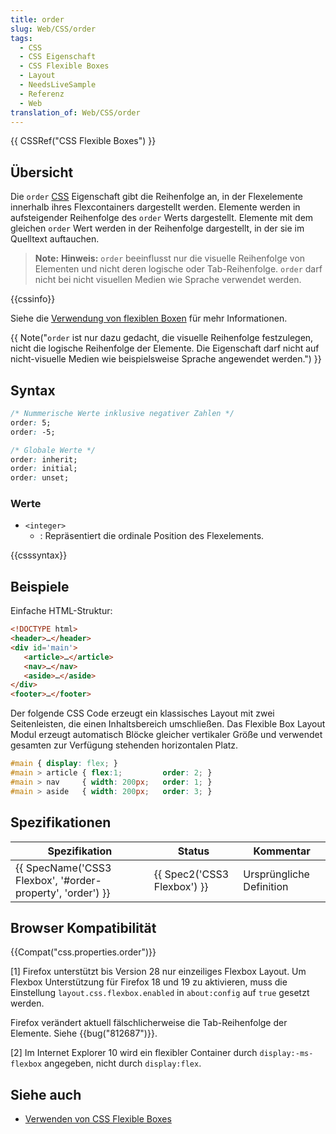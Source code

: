 ```yaml
---
title: order
slug: Web/CSS/order
tags:
  - CSS
  - CSS Eigenschaft
  - CSS Flexible Boxes
  - Layout
  - NeedsLiveSample
  - Referenz
  - Web
translation_of: Web/CSS/order
---
```

{{ CSSRef("CSS Flexible Boxes") }}

## Übersicht

Die `order` [CSS](/de/docs/Web/CSS) Eigenschaft gibt die Reihenfolge an, in der Flexelemente innerhalb ihres Flexcontainers dargestellt werden. Elemente werden in aufsteigender Reihenfolge des `order` Werts dargestellt. Elemente mit dem gleichen `order` Wert werden in der Reihenfolge dargestellt, in der sie im Quelltext auftauchen.

> **Note:** **Hinweis:** `order` beeinflusst nur die visuelle Reihenfolge von Elementen und nicht deren logische oder Tab-Reihenfolge. `order` darf nicht bei nicht visuellen Medien wie Sprache verwendet werden.

{{cssinfo}}

Siehe die [Verwendung von flexiblen Boxen](/de/docs/Web/Guide/CSS/Flexible_boxes "/en/CSS/Using_CSS_flexible_boxes") für mehr Informationen.

{{ Note("<code>order</code> ist nur dazu gedacht, die visuelle Reihenfolge festzulegen, nicht die logische Reihenfolge der Elemente. Die Eigenschaft darf nicht auf nicht-visuelle Medien wie beispielsweise Sprache angewendet werden.") }}

## Syntax

```css
/* Nummerische Werte inklusive negativer Zahlen */
order: 5;
order: -5;

/* Globale Werte */
order: inherit;
order: initial;
order: unset;
```

### Werte

- `<integer>`
  - : Repräsentiert die ordinale Position des Flexelements.

{{csssyntax}}

## Beispiele

Einfache HTML-Struktur:

```html
<!DOCTYPE html>
<header>…</header>
<div id='main'>
   <article>…</article>
   <nav>…</nav>
   <aside>…</aside>
</div>
<footer>…</footer>
```

Der folgende CSS Code erzeugt ein klassisches Layout mit zwei Seitenleisten, die einen Inhaltsbereich umschließen. Das Flexible Box Layout Modul erzeugt automatisch Blöcke gleicher vertikaler Größe und verwendet gesamten zur Verfügung stehenden horizontalen Platz.

```css
#main { display: flex; }
#main > article { flex:1;         order: 2; }
#main > nav     { width: 200px;   order: 1; }
#main > aside   { width: 200px;   order: 3; }
```

## Spezifikationen

| Spezifikation                                                                | Status                               | Kommentar                |
| ---------------------------------------------------------------------------- | ------------------------------------ | ------------------------ |
| {{ SpecName('CSS3 Flexbox', '#order-property', 'order') }} | {{ Spec2('CSS3 Flexbox') }} | Ursprüngliche Definition |

## Browser Kompatibilität

{{Compat("css.properties.order")}}

\[1] Firefox unterstützt bis Version 28 nur einzeiliges Flexbox Layout. Um Flexbox Unterstützung für Firefox 18 und 19 zu aktivieren, muss die Einstellung `layout.css.flexbox.enabled` in `about:config` auf `true` gesetzt werden.

Firefox verändert aktuell fälschlicherweise die Tab-Reihenfolge der Elemente. Siehe {{bug("812687")}}.

\[2] Im Internet Explorer 10 wird ein flexibler Container durch `display:-ms-flexbox` angegeben, nicht durch `display:flex`.

## Siehe auch

- [Verwenden von CSS Flexible Boxes](/de/docs/Web/Guide/CSS/Flexible_boxes "CSS/Using_CSS_flexible_boxes")
